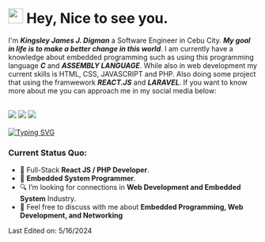 <h1><img src="https://slackmojis.com/emojis/4963-blush/download" width="30"/> Hey, Nice to see you.</h1>

I'm ***Kingsley James J. Digman*** a Software Engineer in Cebu City. ***My goal in life is to make a better change in this world***. I am currently have a knowledge about embedded programming such as using this programming language ***C*** and ***ASSEMBLY LANGUAGE***. While also in web development my current skills is HTML, CSS, JAVASCRIPT and PHP. Also doing some project that using the framwework ***REACT.JS*** and ***LARAVEL***. If you want to know more about me you can approach me in my social media below: <br><br>

<a href="https://web.facebook.com/kingsleyjames.digman.3"><img src="https://dragon.img2go.com/download-file/4d5b2fa0-c6d5-488f-8152-3fb0d4752044/a070bfa6-3329-4f30-9e07-21787f8c9895"></a><img>
<a href="https://www.instagram.com/kingsleyme132/"><img src="https://dragon.img2go.com/download-file/2d0f9fcc-fed3-4f63-a0f4-e3d9232e6e77/f619192e-2fdf-4afa-8208-b00c30ab6039"></a><img>
<a href="https://www.tiktok.com/@kingsleyjames03?lang=en"><img src="https://dragon.img2go.com/download-file/07582865-ce15-4c10-8af8-1e87e0983c6f/8517ebcf-5ede-4581-a0e9-2e4032eed841"></a><img><br><br>
[![Typing SVG](https://readme-typing-svg.herokuapp.com?color=%2349F707&lines=I'm+Kingsley+James+Digman;I'm+22+years+old;Computer+Engineer)](https://git.io/typing-svg)


### Current Status Quo:

- 💼 Full-Stack <strong>React JS / PHP Developer</strong>.
- 💼  <strong>Embedded System Programmer</strong>.
- 🔍 I’m looking for connections in <strong>Web Development and Embedded System</strong> Industry.
- 💬 Feel free to discuss with me about <strong>Embedded Programming, Web Development, and Networking</strong>






Last Edited on: 5/16/2024
